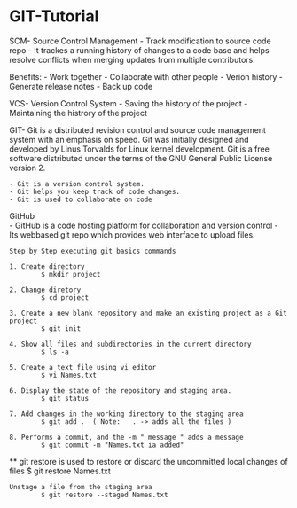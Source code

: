 # GIT-Tutorial

SCM- Source Control Management
    - Track modification to source code repo
    - It trackes a running history of changes to a code base and helps resolve conflicts when merging updates from multiple contributors.
    
Benefits:
    - Work together
    - Collaborate with other people
    - Verion history
    - Generate release notes 
    - Back up code
    
    
VCS- Version Control System
    - Saving the history of the project 
    - Maintaining the histrory of the project

GIT- Git is a distributed revision control and source code management system with an emphasis on speed. Git was initially designed and developed by Linus Torvalds for        Linux kernel development. Git is a free software distributed under the terms of the GNU General Public License version 2.

    - Git is a version control system.
    - Git helps you keep track of code changes.
    - Git is used to collaborate on code

GitHub  
    - GitHub is a code hosting platform for collaboration and version control
    - Its webbased git repo which provides web interface to upload files.
    
    
    
    Step by Step executing git basics commands
    
    1. Create directory
            $ mkdir project
            
    2. Change diretory
            $ cd project
            
    3. Create a new blank repository and make an existing project as a Git project
            $ git init
            
    4. Show all files and subdirectories in the current directory
            $ ls -a
            
    5. Create a text file using vi editor
            $ vi Names.txt
           
    6. Display the state of the repository and staging area.
            $ git status
            
    7. Add changes in the working directory to the staging area
            $ git add .  ( Note:   . -> adds all the files )
            
    8. Performs a commit, and the -m " message " adds a message
            $ git commit -m "Names.txt ia added"
                    
 ** git restore is used to restore or discard the uncommitted local changes of files
            $ git restore Names.txt
            
    Unstage a file from the staging area
            $ git restore --staged Names.txt
    
   
